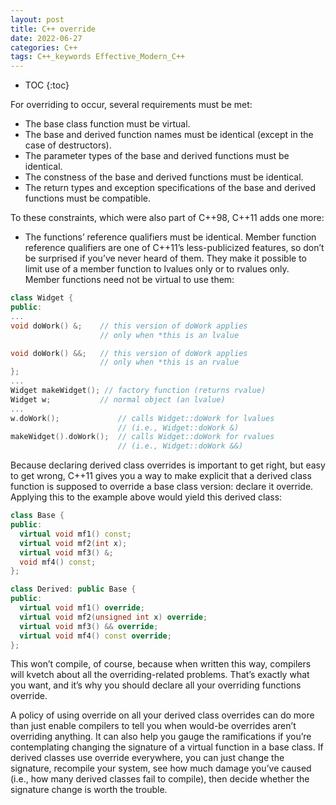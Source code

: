 ```yaml
---
layout: post
title: C++ override
date: 2022-06-27
categories: C++
tags: C++_keywords Effective_Modern_C++
---
```


* TOC
{:toc}

For overriding to occur, several requirements must be met:

* The base class function must be virtual.
* The base and derived function names must be identical (except in the case of destructors).
* The parameter types of the base and derived functions must be identical.
* The constness of the base and derived functions must be identical.
* The return types and exception specifications of the base and derived functions must be compatible.

To these constraints, which were also part of C++98, C++11 adds one more:

* The functions’ reference qualifiers must be identical. Member function reference qualifiers are one of C++11’s less-publicized features, so don’t be surprised if you’ve never heard of them. They make it possible to limit use of a member function to lvalues only or to rvalues only. Member functions need not be virtual to use them:

```cpp
class Widget {
public:
...
void doWork() &;    // this version of doWork applies
                    // only when *this is an lvalue

void doWork() &&;   // this version of doWork applies
                    // only when *this is an rvalue
};
...
Widget makeWidget(); // factory function (returns rvalue)
Widget w;           // normal object (an lvalue)
...
w.doWork();             // calls Widget::doWork for lvalues
                        // (i.e., Widget::doWork &)
makeWidget().doWork();  // calls Widget::doWork for rvalues
                        // (i.e., Widget::doWork &&)
```

Because declaring derived class overrides is important to get right, but easy to get wrong, C++11 gives you a way to make explicit that a derived class function is supposed to override a base class version: declare it override. Applying this to the example above would yield this derived class:

```cpp
class Base {
public:
  virtual void mf1() const;
  virtual void mf2(int x);
  virtual void mf3() &;
  void mf4() const;
};

class Derived: public Base {
public:
  virtual void mf1() override;
  virtual void mf2(unsigned int x) override;
  virtual void mf3() && override;
  virtual void mf4() const override;
};
```

This won’t compile, of course, because when written this way, compilers will kvetch about all the overriding-related problems. That’s exactly what you want, and it’s why you should declare all your overriding functions override.

A policy of using override on all your derived class overrides can do more than just enable compilers to tell you when would-be overrides aren’t overriding anything. It can also help you gauge the ramifications if you’re contemplating changing the signature of a virtual function in a base class. If derived classes use override everywhere, you can just change the signature, recompile your system, see how much damage you’ve caused (i.e., how many derived classes fail to compile), then decide whether the signature change is worth the trouble.
